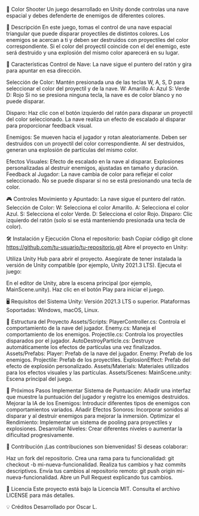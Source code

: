 📡 Color Shooter
Un juego desarrollado en Unity donde controlas una nave espacial y debes defenderte de enemigos de diferentes colores.

📖 Descripción
En este juego, tomas el control de una nave espacial triangular que puede disparar proyectiles de distintos colores. Los enemigos se acercan a ti y deben ser destruidos con proyectiles del color correspondiente. Si el color del proyectil coincide con el del enemigo, este será destruido y una explosión del mismo color aparecerá en su lugar.

🚀 Características
Control de Nave: La nave sigue el puntero del ratón y gira para apuntar en esa dirección.

Selección de Color:
Mantén presionada una de las teclas W, A, S, D para seleccionar el color del proyectil y de la nave.
W: Amarillo
A: Azul
S: Verde
D: Rojo
Si no se presiona ninguna tecla, la nave es de color blanco y no puede disparar.

Disparo:
Haz clic con el botón izquierdo del ratón para disparar un proyectil del color seleccionado.
La nave realiza un efecto de escalado al disparar para proporcionar feedback visual.

Enemigos:
Se mueven hacia el jugador y rotan aleatoriamente.
Deben ser destruidos con un proyectil del color correspondiente.
Al ser destruidos, generan una explosión de partículas del mismo color.

Efectos Visuales:
Efecto de escalado en la nave al disparar.
Explosiones personalizadas al destruir enemigos, ajustadas en tamaño y duración.
Feedback al Jugador:
La nave cambia de color para reflejar el color seleccionado.
No se puede disparar si no se está presionando una tecla de color.

🎮 Controles
Movimiento y Apuntado: La nave sigue el puntero del ratón.
Selección de Color:
W: Selecciona el color Amarillo.
A: Selecciona el color Azul.
S: Selecciona el color Verde.
D: Selecciona el color Rojo.
Disparo: Clic izquierdo del ratón (solo si se está manteniendo presionada una tecla de color).

🛠️ Instalación y Ejecución
Clona el repositorio:
bash
Copiar código
git clone https://github.com/tu-usuario/tu-repositorio.git
Abre el proyecto en Unity:

Utiliza Unity Hub para abrir el proyecto.
Asegúrate de tener instalada la versión de Unity compatible (por ejemplo, Unity 2021.3 LTS).
Ejecuta el juego:

En el editor de Unity, abre la escena principal (por ejemplo, MainScene.unity).
Haz clic en el botón Play para iniciar el juego.

🖥️ Requisitos del Sistema
Unity: Versión 2021.3 LTS o superior.
Plataformas Soportadas: Windows, macOS, Linux.

📁 Estructura del Proyecto
Assets/Scripts:
PlayerController.cs: Controla el comportamiento de la nave del jugador.
Enemy.cs: Maneja el comportamiento de los enemigos.
Projectile.cs: Controla los proyectiles disparados por el jugador.
AutoDestroyParticle.cs: Destruye automáticamente los efectos de partículas una vez finalizados.
Assets/Prefabs:
Player: Prefab de la nave del jugador.
Enemy: Prefab de los enemigos.
Projectile: Prefab de los proyectiles.
ExplosionEffect: Prefab del efecto de explosión personalizado.
Assets/Materials:
Materiales utilizados para los efectos visuales y las partículas.
Assets/Scenes:
MainScene.unity: Escena principal del juego.

📌 Próximos Pasos
Implementar Sistema de Puntuación: Añadir una interfaz que muestre la puntuación del jugador y registre los enemigos destruidos.
Mejorar la IA de los Enemigos: Introducir diferentes tipos de enemigos con comportamientos variados.
Añadir Efectos Sonoros: Incorporar sonidos al disparar y al destruir enemigos para mejorar la inmersión.
Optimizar el Rendimiento: Implementar un sistema de pooling para proyectiles y explosiones.
Desarrollar Niveles: Crear diferentes niveles o aumentar la dificultad progresivamente.

🤝 Contribución
¡Las contribuciones son bienvenidas! Si deseas colaborar:

Haz un fork del repositorio.
Crea una rama para tu funcionalidad: git checkout -b mi-nueva-funcionalidad.
Realiza tus cambios y haz commits descriptivos.
Envía tus cambios al repositorio remoto: git push origin mi-nueva-funcionalidad.
Abre un Pull Request explicando tus cambios.

📄 Licencia
Este proyecto está bajo la Licencia MIT. Consulta el archivo LICENSE para más detalles.

💡 Créditos
Desarrollado por Oscar L.
